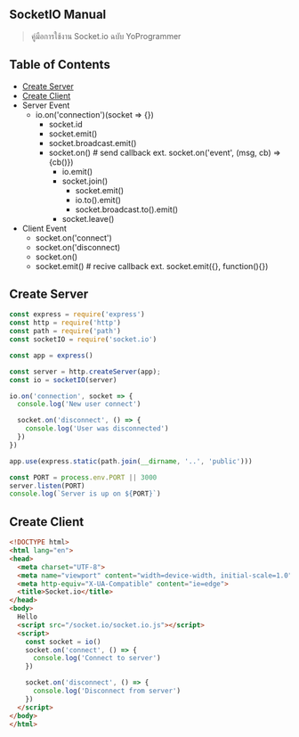 ## SocketIO Manual
> คู่มือการใช้งาน Socket.io ฉบับ YoProgrammer

## Table of Contents
- [Create Server](#create-server)
- [Create Client](#create-client)
- Server Event
  - io.on('connection')(socket => {})
    - socket.id
    - socket.emit()
    - socket.broadcast.emit()
    - socket.on() # send callback ext. socket.on('event', (msg, cb) => {cb()})
      - io.emit()
      - socket.join()
        - socket.emit()
        - io.to().emit()
        - socket.broadcast.to().emit()
      - socket.leave()
- Client Event
  - socket.on('connect')
  - socket.on('disconnect)
  - socket.on()
  - socket.emit() # recive callback ext. socket.emit({}, function(){})

## Create Server
```javascript
const express = require('express')
const http = require('http')
const path = require('path')
const socketIO = require('socket.io')

const app = express()

const server = http.createServer(app);
const io = socketIO(server)

io.on('connection', socket => {
  console.log('New user connect')

  socket.on('disconnect', () => {
    console.log('User was disconnected')
  })
})

app.use(express.static(path.join(__dirname, '..', 'public')))

const PORT = process.env.PORT || 3000
server.listen(PORT)
console.log(`Server is up on ${PORT}`)
```

## Create Client
```html
<!DOCTYPE html>
<html lang="en">
<head>
  <meta charset="UTF-8">
  <meta name="viewport" content="width=device-width, initial-scale=1.0">
  <meta http-equiv="X-UA-Compatible" content="ie=edge">
  <title>Socket.io</title>
</head>
<body>
  Hello
  <script src="/socket.io/socket.io.js"></script>
  <script>
    const socket = io()
    socket.on('connect', () => {
      console.log('Connect to server')
    })

    socket.on('disconnect', () => {
      console.log('Disconnect from server')
    })
  </script>
</body>
</html>
```